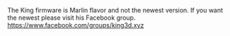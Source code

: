 The King firmware is Marlin flavor and not the newest version. If you want the newest please visit his Facebook group. https://www.facebook.com/groups/king3d.xyz
